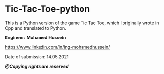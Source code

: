 # Tic-Tac-Toe-python
This is a Python version of the game Tic Tac Toe, which I originally wrote in Cpp and translated to Python.

**Engineer: Mohamed Hussein**

https://www.linkedin.com/in/ing-mohamedhussein/

Date of submission: 14.05.2021

***@Copying rights are reserved***
